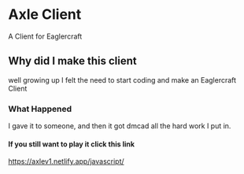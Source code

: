 # Axle Client

A Client for Eaglercraft

## Why did I make this client
  well growing up I felt the need to start coding 
and make an Eaglercraft Client 

 ### What Happened
  I gave it to someone, and then it got dmcad all the hard work I put in.

#### If you still want to play it click this link
https://axlev1.netlify.app/javascript/
